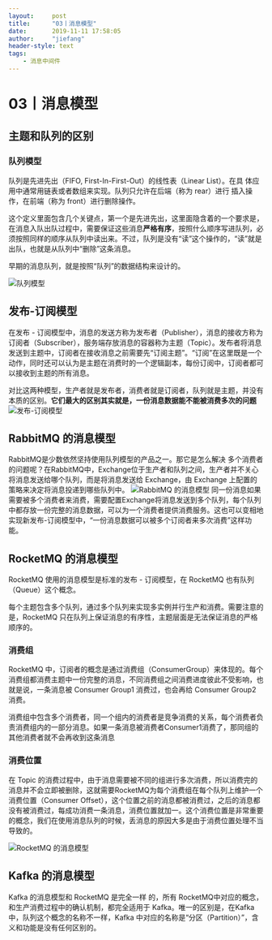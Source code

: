 ```yaml
---
layout:     post
title:      "03丨消息模型"
date:       2019-11-11 17:58:05
author:     "jiefang"
header-style: text
tags:
    - 消息中间件
---
```

# 03丨消息模型
## 主题和队列的区别
### 队列模型
队列是先进先出（FIFO, First-In-First-Out）的线性表（Linear List）。在具
体应用中通常用链表或者数组来实现。队列只允许在后端（称为 rear）进行
插入操作，在前端（称为 front）进行删除操作。

这个定义里面包含几个关键点，第一个是先进先出，这里面隐含着的一个要求是，在消息入队出队过程中，需要保证这些消息**严格有序**，按照什么顺序写进队列，必须按照同样的顺序从队列中读出来。不过，队列是没有“读”这个操作的，“读”就是出队，也就是从队列中“删除”这条消息。

早期的消息队列，就是按照“队列”的数据结构来设计的。

![队列模型](https://s2.ax1x.com/2019/10/27/Ky6kdJ.png)

## 发布-订阅模型
在发布 - 订阅模型中，消息的发送方称为发布者（Publisher），消息的接收方称为订阅者（Subscriber），服务端存放消息的容器称为主题（Topic）。发布者将消息发送到主题中，订阅者在接收消息之前需要先“订阅主题”。“订阅”在这里既是一个动作，同时还可以认为是主题在消费时的一个逻辑副本，每份订阅中，订阅者都可以接收到主题的所有消息。

对比这两种模型，生产者就是发布者，消费者就是订阅者，队列就是主题，并没有本质的区别。**它们最大的区别其实就是，一份消息数据能不能被消费多次的问题**
![发布-订阅模型](https://s2.ax1x.com/2019/10/27/KygGxP.png)
## RabbitMQ 的消息模型
RabbitMQ是少数依然坚持使用队列模型的产品之一。那它是怎么解决
多个消费者的问题呢？在RabbitMQ中，Exchange位于生产者和队列之间，生产者并不关心将消息发送给哪个队列，而是将消息发送给 Exchange，由 Exchange 上配置的策略来决定将消息投递到哪些队列中。
![RabbitMQ 的消息模型](https://s2.ax1x.com/2019/10/27/KygcrT.png)
同一份消息如果需要被多个消费者来消费，需要配置Exchange将消息发送到多个队列，每个队列中都存放一份完整的消息数据，可以为一个消费者提供消费服务。这也可以变相地实现新发布-订阅模型中，“一份消息数据可以被多个订阅者来多次消费”这样功能。
## RocketMQ 的消息模型
RocketMQ 使用的消息模型是标准的发布 - 订阅模型，在 RocketMQ 也有队列（Queue）这个概念。

每个主题包含多个队列，通过多个队列来实现多实例并行生产和消费。需要注意的是，RocketMQ 只在队列上保证消息的有序性，主题层面是无法保证消息的严格顺序的。
### 消费组
RocketMQ 中，订阅者的概念是通过消费组（ConsumerGroup）来体现的。每个消费组都消费主题中一份完整的消息，不同消费组之间消费进度彼此不受影响，也就是说，一条消息被 Consumer Group1 消费过，也会再给 Consumer Group2 消费。

消费组中包含多个消费者，同一个组内的消费者是竞争消费的关系，每个消费者负责消费组内的一部分消息。如果一条消息被消费者Consumer1消费了，那同组的其他消费者就不会再收到这条消息
### 消费位置
在 Topic 的消费过程中，由于消息需要被不同的组进行多次消费，所以消费完的消息并不会立即被删除，这就需要RocketMQ为每个消费组在每个队列上维护一个消费位置（Consumer Offset），这个位置之前的消息都被消费过，之后的消息都没有被消费过，每成功消费一条消息，消费位置就加一。这个消费位置是非常重要的概念，我们在使用消息队列的时候，丢消息的原因大多是由于消费位置处理不当导致的。

![RocketMQ 的消息模型](https://s2.ax1x.com/2019/10/27/KyRlct.png)

## Kafka 的消息模型
Kafka 的消息模型和 RocketMQ 是完全一样
的，所有 RocketMQ中对应的概念，和生产消费过程中的确认机制，都完全适用于 Kafka。唯一的区别是，在Kafka中，队列这个概念的名称不一样，Kafka 中对应的名称是“分区（Partition）”，含义和功能是没有任何区别的。